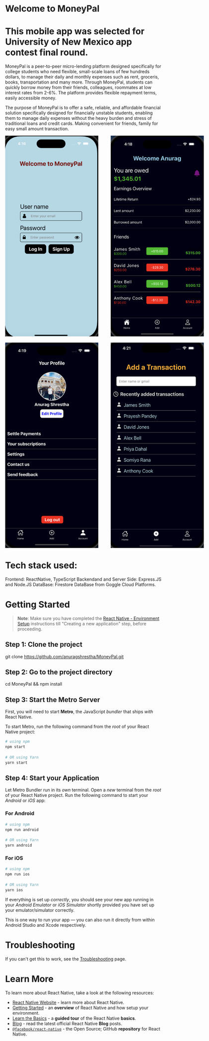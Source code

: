 # Welcome to MoneyPal

# This mobile app was selected for University of New Mexico app contest final round.

MoneyPal is a peer-to-peer micro-lending platform designed specifically for college students who need flexible, small-scale loans of few hundreds dollars, to manage their daily and monthly expenses such as rent, groceris, books, transportation and many more. Through MoneyPal, students can quickly borrow money from their friends, colleagues, roommates at low interest rates from 2-6%. The platform provides flexible repayment terms, easily accessible money.

The purpose of MoneyPal is to offer a safe, reliable, and affordable financial
solution specifically designed for financially unstable students, enabling them to manage daily
expenses without the heavy burden and stress of traditional loans and credit
cards. Making convenient for friends, family for easy small amount transaction.

<div style="display: flex; gap: 40px;">
  <img src="./assets/loginscreen.png" width="300">
  <img src="./assets/homescreen.png" width="300">
</div>
<div style="display: flex; gap: 40px; margin-top: 20px;">
  <img src="./assets/accountscreen.png" width="300">
  <img src="./assets/recentscreen.png" width="300">
</div>



# Tech stack used:
Frontend: ReactNative, TypeScript
Backendand and Server Side: Express.JS and Node.JS
DataBase: Firestore DataBase from Goggle Cloud Platforms.


# Getting Started

>**Note**: Make sure you have completed the [React Native - Environment Setup](https://reactnative.dev/docs/environment-setup) instructions till "Creating a new application" step, before proceeding.

## Step 1: Clone the project
git clone https://github.com/anuragshrestha/MoneyPal.git



## Step 2: Go to the project directory
cd MoneyPal && 
npm install

## Step 3: Start the Metro Server

First, you will need to start **Metro**, the JavaScript _bundler_ that ships _with_ React Native.

To start Metro, run the following command from the _root_ of your React Native project:

```bash
# using npm
npm start

# OR using Yarn
yarn start
```

## Step 4: Start your Application

Let Metro Bundler run in its _own_ terminal. Open a _new_ terminal from the _root_ of your React Native project. Run the following command to start your _Android_ or _iOS_ app:

### For Android

```bash
# using npm
npm run android

# OR using Yarn
yarn android
```

### For iOS

```bash
# using npm
npm run ios

# OR using Yarn
yarn ios
```

If everything is set up _correctly_, you should see your new app running in your _Android Emulator_ or _iOS Simulator_ shortly provided you have set up your emulator/simulator correctly.

This is one way to run your app — you can also run it directly from within Android Studio and Xcode respectively.


# Troubleshooting

If you can't get this to work, see the [Troubleshooting](https://reactnative.dev/docs/troubleshooting) page.

# Learn More

To learn more about React Native, take a look at the following resources:

- [React Native Website](https://reactnative.dev) - learn more about React Native.
- [Getting Started](https://reactnative.dev/docs/environment-setup) - an **overview** of React Native and how setup your environment.
- [Learn the Basics](https://reactnative.dev/docs/getting-started) - a **guided tour** of the React Native **basics**.
- [Blog](https://reactnative.dev/blog) - read the latest official React Native **Blog** posts.
- [`@facebook/react-native`](https://github.com/facebook/react-native) - the Open Source; GitHub **repository** for React Native.

